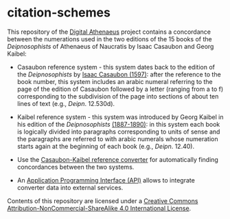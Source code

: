 # citation-schemes

This repository of the [Digital Athenaeus](http://digitalathenaeus.github.io/) project contains a concordance between the numerations used in the two editions of the 15 books of the *Deipnosophists* of Athenaeus of Naucratis by Isaac Casaubon and Georg Kaibel:

* Casaubon reference system - this system dates back to the edition of the *Deipnosophists* by [Isaac Casaubon (1597)](http://fondosdigitales.us.es/fondos/libros/3883/10/athenai-ou-deipnosophiston-biblia-pentekai-deka-athenaei-deipnosophistarum-libri-xv/): after the reference to the book number, this system includes an arabic numeral referring to the page of the edition of Casaubon followed by a letter (ranging from a to f) corresponding to the subdivision of the page into sections of about ten lines of text (e.g., *Deipn*. 12.530d).
* Kaibel reference system - this system was introduced by Georg Kaibel in his edition of the *Deipnosophists* [(1887-1890)](https://archive.org/details/athenaeinavcrati01atheuoft): in this system each book is logically divided into paragraphs corresponding to units of sense and the paragraphs are referred to with arabic numerals whose numeration starts again at the beginning of each book (e.g., *Deipn*. 12.40).

* Use the [Casaubon-Kaibel reference converter](http://www.digitalathenaeus.org) for automatically finding concordances between the two systems.
* An [Application Programming Interface (API)](http://digitalathenaeus.org/tools/Casaubon-Kaibel_converter/api.php) allows to integrate converter data into external services.

Contents of this repository are licensed under a [Creative Commons Attribution-NonCommercial-ShareAlike 4.0 International License](https://creativecommons.org/licenses/by-nc-sa/4.0/).
